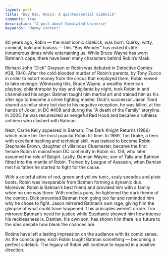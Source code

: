 ```yaml
---
layout: post
title: "Day 016, Robin: A quintessential Sidekick"
comments: true
description: "A post about Simulated Universe"
keywords: "dummy content"
---
```

 
80 years ago, Robin — the most iconic sidekick, was born. Quirky, witty, comical, bold and badass — this  “Boy Wonder” has risked its life innumerous times while entertaining us. While Bruce Wayne has worn Batman’s cape, there have been many characters behind Robin’s Mask.

Richard John “Dick” Grayson or Robin was debuted in Detective Comics #38, 1940. After the cold-blooded murder of Robin’s parents, by Tony Zucco in order to extort money from the circus that employed them, Robin vowed to take revenge. Witnessing this, Bruce Wayne, a wealthy American playboy, philanthropist by day and vigilante by night, took Robin in and channelized his anger. Batman taught him martial art and trained him as his alter ego to become a crime fighting master. Dick's successor Jason Todd shared a similar story but due to his negative reception, he was killed, at the hands of Joker, in DC #408 and during the “A death of the Family” storyline. In 2005, he was resurrected as vengeful Red Hood and became a ruthless antihero who clashed with Batman.

Next, Carrie Kelly appeared in Batman: The Dark Knight Returns (1986) which made her the most popular Robin till time. In 1989, Tim Drake, a teen with excellent hacking and technical skill, was trained to become Robin. Stephanie Brown, daughter of villainous Cluemaster, became the first female Robin in mainstream DC continuity in Robin no. 126, who later assumed the role of Batgirl. Lastly, Damian Wayne, son of Talia and Batman fitted into the mantle of Robin. Trained by League of Assassin, when Damian met his father he started to fight for the cause.

With a colorful attire of red, green and yellow tunic, scaly speedos and pixie boots, Robin was inseparable from Batman forming a dynamic duo.  Moreover, Robin is Batman’s best friend and provided him with a family when no one was there. With endless puns, he lightened the dark theme of the comics.  Dick prevented Batman from going too far and reminded him why he chose to fight. Jason mirrored Batman’s own rage, giving him the glimpse of what could have happened if his principles weren’t crude. Tim mirrored Batman’s need for justice while Stephanie showed him how intense his recklessness is. Damian, his own son, has shown him there is a future to the idea despite how bleak the chances are.

Robins have left a lasting impression on the audience with its comic sense. As the comics grew, each Robin taught Batman something — becoming a perfect sidekick. The legacy of Robin will continue to expand in a positive direction.


